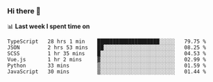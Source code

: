 ### Hi there 👋

<!--
**DBvc/DBvc** is a ✨ _special_ ✨ repository because its `README.md` (this file) appears on your GitHub profile.

Here are some ideas to get you started:

- 🔭 I’m currently working on ...
- 🌱 I’m currently learning ...
- 👯 I’m looking to collaborate on ...
- 🤔 I’m looking for help with ...
- 💬 Ask me about ...
- 📫 How to reach me: ...
- 😄 Pronouns: ...
- ⚡ Fun fact: ...
-->

📊 **Last week I spent time on**
<!--START_SECTION:waka-->

```text
TypeScript   28 hrs 1 min    ████████████████████░░░░░   79.75 %
JSON         2 hrs 53 mins   ██░░░░░░░░░░░░░░░░░░░░░░░   08.25 %
SCSS         1 hr 35 mins    █░░░░░░░░░░░░░░░░░░░░░░░░   04.53 %
Vue.js       1 hr 2 mins     ▓░░░░░░░░░░░░░░░░░░░░░░░░   02.99 %
Python       33 mins         ▒░░░░░░░░░░░░░░░░░░░░░░░░   01.59 %
JavaScript   30 mins         ▒░░░░░░░░░░░░░░░░░░░░░░░░   01.44 %
```

<!--END_SECTION:waka-->
